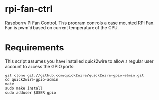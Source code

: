 # rpi-fan-ctrl
Raspberry Pi Fan Control. This program controls a case mounted RPi Fan. Fan is pwm'd based on current temperature of the CPU.
# Requirements
This script assumes you have installed quick2wire to allow a regular user account to access the GPIO ports:
```
git clone git://github.com/quick2wire/quick2wire-gpio-admin.git
cd quick2wire-gpio-admin
make
sudo make install
sudo adduser $USER gpio
```